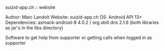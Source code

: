 suizid-app.ch ::  website

Author: Marc Landolt
Website: suizid-app.ch
OS: Android API 13+
Dependencies: asmack-android-8 4.0.2 / org.xbill.dns 2.1.6 (both libraries as jar's in the libs directory)

Software to get help from supporter or getting calls when logged in as supporter
